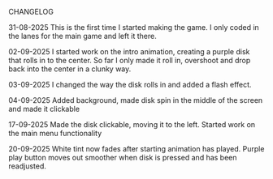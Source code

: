CHANGELOG

31-08-2025
This is the first time I started making the game. I only coded in the lanes for the main game and left it there.

02-09-2025
I started work on the intro animation, creating a purple disk that rolls in to the center. So far I only made it roll in, overshoot and drop back into the center in a clunky way.

03-09-2025
I changed the way the disk rolls in and added a flash effect.

04-09-2025
Added background, made disk spin in the middle of the screen and made it clickable

17-09-2025
Made the disk clickable, moving it to the left. Started work on the main menu functionality

20-09-2025
White tint now fades after starting animation has played. Purple play button moves out smoother when disk is pressed and has been readjusted.
